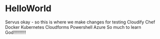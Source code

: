 # HelloWorld
Servus
okay - so this is where we make changes for testing
Cloudify
Chef
Docker
Kubernetes
Cloudforms
Powershell
Azure 
So much to learn 
God!!!!!!!!!!
